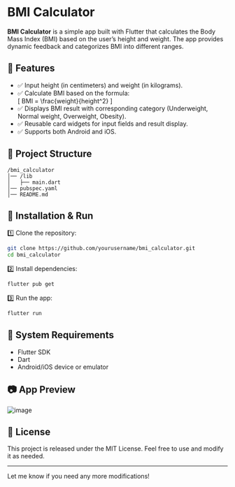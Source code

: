 # BMI Calculator

**BMI Calculator** is a simple app built with Flutter that calculates the Body Mass Index (BMI) based on the user’s height and weight. The app provides dynamic feedback and categorizes BMI into different ranges.

## 📌 Features
- ✅ Input height (in centimeters) and weight (in kilograms).
- ✅ Calculate BMI based on the formula:  
  \[ BMI = \frac{weight}{height^2} \]
- ✅ Displays BMI result with corresponding category (Underweight, Normal weight, Overweight, Obesity).
- ✅ Reusable card widgets for input fields and result display.
- ✅ Supports both Android and iOS.

## 📂 Project Structure
```
/bmi_calculator
│── /lib
│   ├── main.dart
│── pubspec.yaml
│── README.md
```

## 🚀 Installation & Run
1️⃣ Clone the repository:

```bash
git clone https://github.com/yourusername/bmi_calculator.git
cd bmi_calculator
```

2️⃣ Install dependencies:

```bash
flutter pub get
```

3️⃣ Run the app:

```bash
flutter run
```

## 📌 System Requirements
- Flutter SDK
- Dart
- Android/iOS device or emulator

## 📷 App Preview
![image](https://github.com/user-attachments/assets/ecb4661f-be69-45ea-88df-34ee9bb1c63b)

## 📜 License
This project is released under the MIT License. Feel free to use and modify it as needed.

---

Let me know if you need any more modifications!

